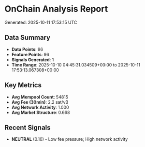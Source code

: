 # OnChain Analysis Report
Generated: 2025-10-11 17:53:15 UTC

## Data Summary
- **Data Points**: 96
- **Feature Points**: 96
- **Signals Generated**: 1
- **Time Range**: 2025-10-10 04:45:31.034509+00:00 to 2025-10-11 17:53:13.067308+00:00

## Key Metrics
- **Avg Mempool Count**: 54815
- **Avg Fee (30min)**: 2.2 sat/vB
- **Avg Network Activity**: 1.000
- **Avg Market Structure**: 0.668

## Recent Signals
- **NEUTRAL** (0.10) - Low fee pressure; High network activity
